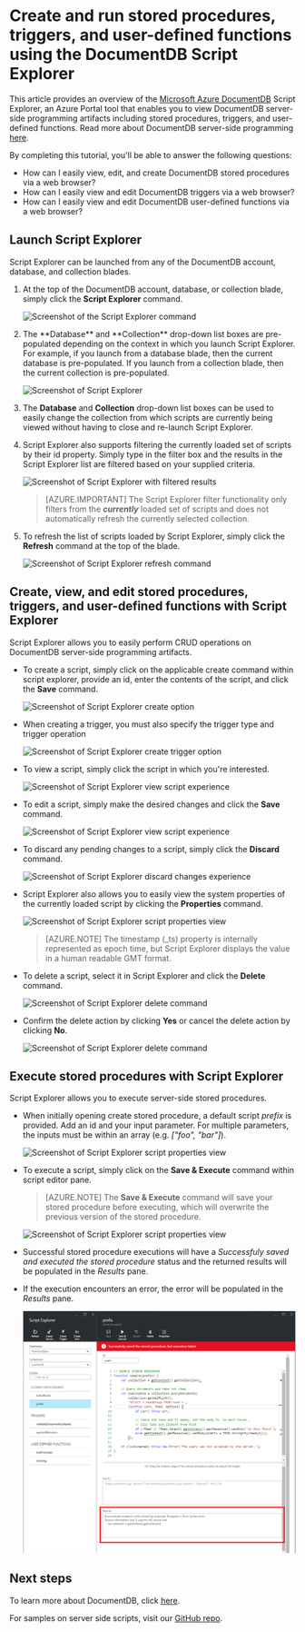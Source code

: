 <properties
	pageTitle="DocumentDB JavaScript editor: Script Explorer | Microsoft Azure"
	description="Learn about the DocumentDB Script Explorer, an Azure Portal tool to manage DocumentDB server-side programming artifacts including stored procedures, triggers, and user-defined functions."
	services="documentdb"
	authors="AndrewHoh"
	manager="jhubbard"
	editor="monicar"
	documentationCenter=""/>

<tags
	ms.service="documentdb"
	ms.workload="data-services"
	ms.tgt_pltfrm="na"
	ms.devlang="na"
	ms.topic="article"
	ms.date="02/22/2016"
	ms.author="anhoh"/>

# Create and run stored procedures, triggers, and user-defined functions using the DocumentDB Script Explorer

This article provides an overview of the [Microsoft Azure DocumentDB](https://azure.microsoft.com/services/documentdb/) Script Explorer, an Azure Portal tool that enables you to view DocumentDB server-side programming artifacts including stored procedures, triggers, and user-defined functions.  Read more about DocumentDB server-side programming [here](documentdb-programming.md).

By completing this tutorial, you'll be able to answer the following questions:  

-	How can I easily view, edit, and create DocumentDB stored procedures via a web browser?
-	How can I easily view and edit DocumentDB triggers via a web browser?
-	How can I easily view and edit DocumentDB user-defined functions via a web browser?

## Launch Script Explorer

Script Explorer can be launched from any of the DocumentDB account, database, and collection blades.  

1. At the top of the DocumentDB account, database, or collection blade, simply click the **Script Explorer** command.

	![Screenshot of the Script Explorer command](./media/documentdb-view-scripts/scriptexplorercommand.png)

2. <p>The **Database** and **Collection** drop-down list boxes are pre-populated depending on the context in which you launch Script Explorer.  For example, if you launch from a database blade, then the current database is pre-populated.  If you launch from a collection blade, then the current collection is pre-populated.

	![Screenshot of Script Explorer](./media/documentdb-view-scripts/scriptexplorerinitial.png)

3. The **Database** and **Collection** drop-down list boxes can be used to easily change the collection from which scripts are currently being viewed without having to close and re-launch Script Explorer.  

4. Script Explorer also supports filtering the currently loaded set of scripts by their id property.  Simply type in the filter box and the results in the Script Explorer list are filtered based on your supplied criteria.

	![Screenshot of Script Explorer with filtered results](./media/documentdb-view-scripts/scriptexplorerfilterresults.png)


	> [AZURE.IMPORTANT] The Script Explorer filter functionality only filters from the ***currently*** loaded set of scripts and does not automatically refresh the currently selected collection.

5. To refresh the list of scripts loaded by Script Explorer, simply click the **Refresh** command at the top of the blade.

	![Screenshot of Script Explorer refresh command](./media/documentdb-view-scripts/scriptexplorerrefresh.png)


## Create, view, and edit stored procedures, triggers, and user-defined functions with Script Explorer

Script Explorer allows you to easily perform CRUD operations on DocumentDB server-side programming artifacts.  

- To create a script, simply click on the applicable create command within script explorer, provide an id, enter the contents of the script, and click  the **Save** command.

	![Screenshot of Script Explorer create option](./media/documentdb-view-scripts/scriptexplorercreatecommand.png)

- When creating a trigger, you must also specify the trigger type and trigger operation

	![Screenshot of Script Explorer create trigger option](./media/documentdb-view-scripts/scriptexplorercreatetrigger.png)

- To view a script, simply click the script in which you're interested.

	![Screenshot of Script Explorer view script experience](./media/documentdb-view-scripts/scriptexplorerviewscript.png)

- To edit a script, simply make the desired changes and click the **Save** command.

	![Screenshot of Script Explorer view script experience](./media/documentdb-view-scripts/scriptexplorereditscript.png)

- To discard any pending changes to a script, simply click the **Discard** command.

	![Screenshot of Script Explorer discard changes experience](./media/documentdb-view-scripts/scriptexplorerdiscardchanges.png)

- Script Explorer also allows you to easily view the system properties of the currently loaded script by clicking the **Properties** command.

	![Screenshot of Script Explorer script properties view](./media/documentdb-view-scripts/scriptproperties.png)

	> [AZURE.NOTE] The timestamp (_ts) property is internally represented as epoch time, but Script Explorer displays the value in a human readable GMT format.

- To delete a script, select it in Script Explorer and click the **Delete** command.

	![Screenshot of Script Explorer delete command](./media/documentdb-view-scripts/scriptexplorerdeletescript1.png)

- Confirm the delete action by clicking **Yes** or cancel the delete action by clicking **No**.

	![Screenshot of Script Explorer delete command](./media/documentdb-view-scripts/scriptexplorerdeletescript2.png)

## Execute stored procedures with Script Explorer

Script Explorer allows you to execute server-side stored procedures.

- When initially opening create stored procedure, a default script *prefix* is provided. Add an id and your input parameter. For multiple parameters, the inputs must be within an array (e.g. *["foo", "bar"]*).

	![Screenshot of Script Explorer script properties view](./media/documentdb-view-scripts/scriptexploreraddinput.png)

- To execute a script, simply click on the **Save & Execute** command within script editor pane.

	> [AZURE.NOTE] The **Save & Execute** command will save your stored procedure before executing, which will overwrite the previous version of the stored procedure.

	![Screenshot of Script Explorer script properties view](./media/documentdb-view-scripts/scriptexplorerexecsproc.png)

- Successful stored procedure executions will have a *Successfuly saved and executed the stored procedure* status and the returned results will be populated in the *Results* pane.

- If the execution encounters an error, the error will be populated in the *Results* pane.

	![Screenshot of Script Explorer script properties view](./media/documentdb-view-scripts/scriptexplorerexecutesprocerror.png)



## Next steps

To learn more about DocumentDB, click [here](http://azure.com/docdb).

For samples on server side scripts, visit our [GitHub repo](https://github.com/Azure/azure-documentdb-dotnet/tree/master/samples/code-samples/ServerSideScripts).
